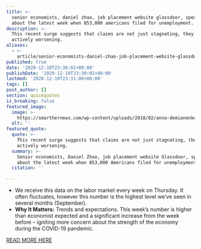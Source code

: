 ```yaml
---
title: >-
  senior economists, daniel zhao, job placement website glassdoor, speaking
  about the latest week when 853,000 americans filed for unemployment.
description: >-
  This recent surge suggests that claims are not just stagnating, they’re
  actively worsening.
aliases:
  - >-
    article/senior-economists-daniel-zhao-job-placement-website-glassdoor-speaking-about-the-latest-week-when-853000-americans-filed-for-unemployment/
published: true
date: '2020-12-10T23:30:01+00:00'
publishDate: '2020-12-10T23:30:01+00:00'
lastmod: '2020-12-10T23:31:08+00:00'
tags: []
post_author: []
section: quickquotes
is_breaking: false
featured_image:
  image: >-
    https://smarthernews.com/wp-content/uploads/2018/02/anna-demianenko-12400-1024x683.jpg
  alt: ''
featured_quote:
  quote: >-
    This recent surge suggests that claims are not just stagnating, they’re
    actively worsening.
  summary: >-
    Senior economists, Daniel Zhao, job placement website Glassdoor, speaking
    about the latest week when 853,000 Americans filed for unemployment.
  citation: ''

---
```

*   We receive this data on the labor market every week on Thursday. It often fluctuates, however this number is the highest level we’ve seen in several months (September).
*   **Why It Matters:** Trends and expectations. This week’s number is higher than economist expected and a significant increase from the week before – igniting more concern about the strength of the economy during the COVID-19 pandemic.

[READ MORE HERE](\"https://www.cnbc.com/2020/12/10/weekly-jobless-claims.html\")